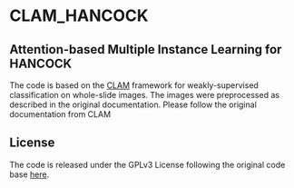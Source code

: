 # CLAM_HANCOCK

## Attention-based Multiple Instance Learning for HANCOCK

The code is based on the [CLAM](https://github.com/mahmoodlab/CLAM) framework for weakly-supervised classification on whole-slide images. The images were preprocessed as described in the original documentation. Please follow the original documentation from CLAM

## License

The code is released under the GPLv3 License following the original code base [here](https://github.com/mahmoodlab/CLAM).
